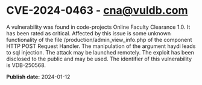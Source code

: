 # CVE-2024-0463 - cna@vuldb.com

A vulnerability was found in code-projects Online Faculty Clearance 1.0. It has been rated as critical. Affected by this issue is some unknown functionality of the file /production/admin_view_info.php of the component HTTP POST Request Handler. The manipulation of the argument haydi leads to sql injection. The attack may be launched remotely. The exploit has been disclosed to the public and may be used. The identifier of this vulnerability is VDB-250568.

**Publish date:** 2024-01-12
